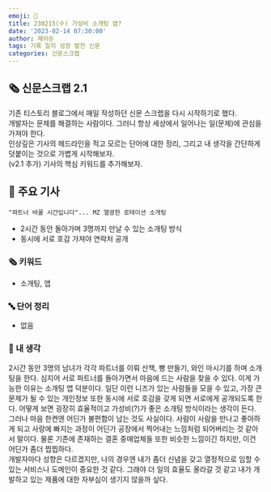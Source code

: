 ```yaml
---
emoji: 📰
title: 230215(수) 가성비 소개팅 앱?
date: '2023-02-14 07:30:00'
author: 제이든
tags: 기록 일지 성장 발전 신문
categories: 신문스크랩
---
```


## 🗞️ 신문스크랩 2.1

기존 티스토리 블로그에서 매일 작성하던 신문 스크랩을 다시 시작하기로 했다.<br/>
개발자는 문제를 해결하는 사람이다. 그러니 항상 세상에서 일어나는 일(문제)에 관심을 가져야 한다.<br/>
인상깊은 기사의 헤드라인을 적고 모르는 단어에 대한 정리, 그리고 내 생각을 간단하게 덧붙이는 것으로 가볍게 시작해보자.<br/>
(v2.1 추가) 기사의 핵심 키워드를 추가해보자.

## 🌻 주요 기사

`"파트너 바꿀 시간입니다"... MZ 열광한 로테이션 소개팅`

- 2시간 동안 돌아가며 3명까지 만날 수 있는 소개팅 방식
- 동시에 서로 호감 가져야 연락처 공개

### 🗞 키워드

- 소개팅, 앱

### 🔤 단어 정리

- 없음

### 🤔 내 생각

2시간 동안 3명의 남녀가 각각 파트너를 이뤄 산책, 빵 만들기, 와인 마시기를 하며 소개팅을 한다. 심지어 서로 파트너를 돌아가면서 마음에 드는 사람을 찾을 수 있다.
이게 가능한 이유는 소개팅 앱 덕분이다. 일단 이런 니즈가 있는 사람들을 모을 수 있고, 가장 큰 문제가 될 수 있는 개인정보 또한 동시에 서로 호감을 갖게 되면
서로에게 공개되도록 한다. 어떻게 보면 굉장히 효율적이고 가성비(?)가 좋은 소개팅 방식이라는 생각이 든다. 그러나 마음 한켠엔 어딘가 불편함이 남는 것도 사실이다.
사람이 사람을 만나고 좋아하게 되고 사랑에 빠지는 과정이 어딘가 공장에서 찍어내는 느낌처럼 되어버리는 것 같아서 말이다. 물론 기존에 존재하는 결혼 중매업체들 또한
비슷한 느낌이긴 하지만, 이건 어딘가 좀더 찝찝하다.<br/>
개발자마다 성향은 다르겠지만, 나의 경우엔 내가 좀더 신념을 갖고 열정적으로 임할 수 있는 서비스나 도메인이 중요한 것 같다. 그래야 더 일의 효율도 올라갈 것 같고
내가 개발하고 있는 제품에 대한 자부심이 생기지 않을까 싶다. 

```toc

```
